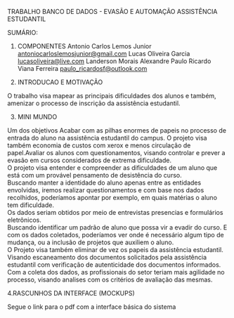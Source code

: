 TRABALHO BANCO DE DADOS - EVASÃO E AUTOMAÇÃO ASSISTÊNCIA ESTUDANTIL

SUMÁRIO:

1. COMPONENTES
Antonio Carlos Lemos Junior antoniocarloslemosjunior@gmail.com
Lucas Oliveira Garcia  lucasoliveira@live.com 
Landerson Morais Alexandre 
Paulo Ricardo Viana Ferreira paulo_ricardosf@outlook.com 

2. INTRODUCAO E MOTIVAÇÃO

O trabalho visa mapear as principais dificuldades dos alunos e também, amenizar o processo de inscrição da assistência estudantil.  

3. MINI MUNDO

 
Um dos objetivos Acabar com as pilhas enormes de papeis no processo de entrada do aluno na assistência estudantil do campus. O projeto visa também economia de custos com xerox e menos circulação de papel.Avaliar os alunos com questionamentos, visando controlar e prever a evasão em cursos considerados de extrema dificuldade.  
O projeto visa entender e compreender as dificuldades de um aluno que está com um provável pensamento de desistência do curso.  
Buscando manter a identidade do aluno apenas entre as entidades envolvidas, iremos realizar questionamentos e com base nos dados recolhidos, poderíamos apontar por exemplo, em quais matérias o aluno tem dificuldade.  
Os dados seriam obtidos por meio de entrevistas presencias e formulários eletrônicos.  
Buscando identificar um padrão de aluno que possa vir a evadir do curso. E com os dados coletados, poderíamos ver onde é necessário algum tipo de mudança, ou a inclusão de projetos que auxiliem o aluno.   
O Projeto visa também eliminar de vez os papeis da assistência estudantil. Visando escaneamento dos documentos solicitados pela assistência estudantil com verificação de autenticidade dos documentos informados. Com a coleta dos dados, as profissionais do setor teriam mais agilidade no processo, visando analises com os critérios de avaliação das mesmas.  


4.RASCUNHOS DA INTERFACE (MOCKUPS) 

Segue o link para o pdf com a interface básica do sistema
